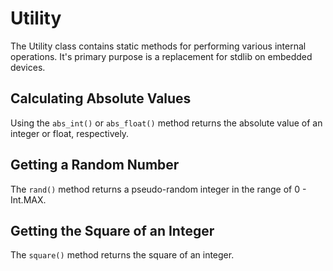 # Utility
The Utility class contains static methods for performing various internal operations. It's primary purpose is a replacement for stdlib on embedded devices.

## Calculating Absolute Values
Using the `abs_int()` or `abs_float()` method returns the absolute value of an integer or float, respectively.

## Getting a Random Number
The `rand()` method returns a pseudo-random integer in the range of 0 - Int.MAX.

## Getting the Square of an Integer
The `square()` method returns the square of an integer.
